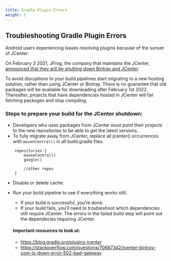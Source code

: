 ```yaml
---
title: Gradle Plugin Errors
weight: 2
---
```



## Troubleshooting Gradle Plugin Errors

Android users experiencing issues resolving plugins because of the sunset of JCenter.

On February 3 2021, JFrog, the company that maintains the JCenter, [announced that they will be shutting down Bintray and JCenter](https://jfrog.com/blog/into-the-sunset-bintray-jcenter-gocenter-and-chartcenter/). 

To avoid disruptions to your build pipelines start migrating to a new hosting solution, rather than using JCenter or Bintray.
There is no guarantee that old packages will be available for downloading after February 1st 2022. Thereafter, projects that have dependencies hosted in JCenter will fail fetching packages and stop compiling.

### Steps to prepare your build for the JCenter shutdown:

- Developers who uses packages from JCenter must point their projects to the new repositories to be able to get the latest versions.
- To fully migrate away from JCenter, replace all jcenter() occurrences with `mavenCentral()` in all build.gradle files.
```
    repositories {
        mavenCentral()
        google()
        
        //other repos
    }
```
- Disable or delete cache.
- Run your build pipeline to see if everything works still.
  - If your build is successful, you’re done.
  - If your build fails, you’ll need to troubleshoot which dependencies still require JCenter. 
  The errors in the failed build step will point out the dependecies requiring JCenter.
  
  #### Important resources to look at:
  - https://blog.gradle.org/plugins-jcenter
  - https://stackoverflow.com/questions/70687342/jcenter-bintray-com-is-down-error-502-bad-gateway


